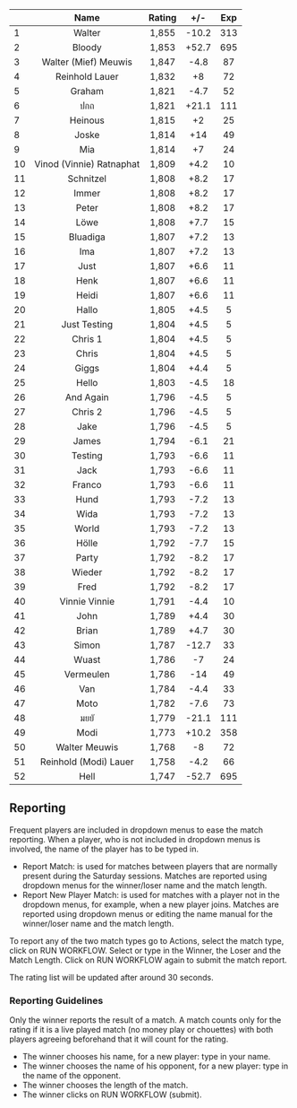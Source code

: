 | |Name|Rating|+/-|Exp|
|-|:--:|:----:|:-:|:-:|
|1|Walter|1,855|-10.2|313|
|2|Bloody|1,853|+52.7|695|
|3|Walter (Mief) Meuwis|1,847|-4.8|87|
|4|Reinhold Lauer|1,832|+8|72|
|5|Graham|1,821|-4.7|52|
|6|ปกถ|1,821|+21.1|111|
|7|Heinous|1,815|+2|25|
|8|Joske|1,814|+14|49|
|9|Mia|1,814|+7|24|
|10|Vinod (Vinnie) Ratnaphat|1,809|+4.2|10|
|11|Schnitzel|1,808|+8.2|17|
|12|Immer|1,808|+8.2|17|
|13|Peter|1,808|+8.2|17|
|14|Löwe|1,808|+7.7|15|
|15|Bluadiga|1,807|+7.2|13|
|16|Ima|1,807|+7.2|13|
|17|Just|1,807|+6.6|11|
|18|Henk|1,807|+6.6|11|
|19|Heidi|1,807|+6.6|11|
|20|Hallo|1,805|+4.5|5|
|21|Just Testing|1,804|+4.5|5|
|22|Chris 1|1,804|+4.5|5|
|23|Chris|1,804|+4.5|5|
|24|Giggs|1,804|+4.4|5|
|25|Hello|1,803|-4.5|18|
|26|And Again|1,796|-4.5|5|
|27|Chris 2|1,796|-4.5|5|
|28|Jake|1,796|-4.5|5|
|29|James|1,794|-6.1|21|
|30|Testing|1,793|-6.6|11|
|31|Jack|1,793|-6.6|11|
|32|Franco|1,793|-6.6|11|
|33|Hund|1,793|-7.2|13|
|34|Wida|1,793|-7.2|13|
|35|World|1,793|-7.2|13|
|36|Hölle|1,792|-7.7|15|
|37|Party|1,792|-8.2|17|
|38|Wieder|1,792|-8.2|17|
|39|Fred|1,792|-8.2|17|
|40|Vinnie Vinnie|1,791|-4.4|10|
|41|John|1,789|+4.4|30|
|42|Brian|1,789|+4.7|30|
|43|Simon|1,787|-12.7|33|
|44|Wuast|1,786|-7|24|
|45|Vermeulen|1,786|-14|49|
|46|Van|1,784|-4.4|33|
|47|Moto|1,782|-7.6|73|
|48|มยยั|1,779|-21.1|111|
|49|Modi|1,773|+10.2|358|
|50|Walter Meuwis|1,768|-8|72|
|51|Reinhold (Modi) Lauer|1,758|-4.2|66|
|52|Hell|1,747|-52.7|695|

 

## Reporting

Frequent players are included in dropdown menus to ease the match reporting.
When a player, who is not included in dropdown menus is involved, the name of the player has to be typed in.

- Report Match:  is used for matches between players that are normally present during the Saturday sessions.
Matches are reported using dropdown menus for the winner/loser name and the match length.
- Report New Player Match:  is used for matches with a player not in the dropdown menus, for example, when a new player joins.
Matches are reported using dropdown menus or editing the name manual for the winner/loser name and the match length.

To report any of the two match types go to Actions, select the match type, click on RUN WORKFLOW.
Select or type in the Winner, the Loser and the Match Length.
Click on RUN WORKFLOW again to submit the match report.

The rating list will be updated after around 30 seconds.

### Reporting Guidelines

Only the winner reports the result of a match.
A match counts only for the rating if it is a live played match (no money play or chouettes)
with both players agreeing beforehand that it will count for the rating.

- The winner chooses his name, for a new player: type in your name.
- The winner chooses the name of his opponent, for a new player: type in the name of the opponent.
- The winner chooses the length of the match.
- The winner clicks on RUN WORKFLOW (submit).
